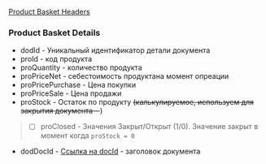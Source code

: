 [Product Basket Headers](https://github.com/smpb05/DSS-Retail/wiki/Product-Basket-Headers#product-basket-headers)
### Product Basket Details
* dodId - Уникальный идентификатор детали документа
* proId - код продукта
* proQuantity - количество продукта
* proPriceNet - себестоимость продуктана момент опреации
* proPricePurchase - Цена покупки
* proPriceSale - Цена продажи 
* proStock - Остаток по продукту ~~(калькулируемое, используем для закрытия документа - <docStatus>~~)
>- [ ] proClosed - Значения Закрыт/Открыт (1/0). Значение закрыт в момент когда `proStock = 0`
* dodDocId - [Ссылка на docId](https://github.com/smpb05/DSS-Retail/wiki/Product-Basket-Headers#product-basket-headers) - заголовок документа